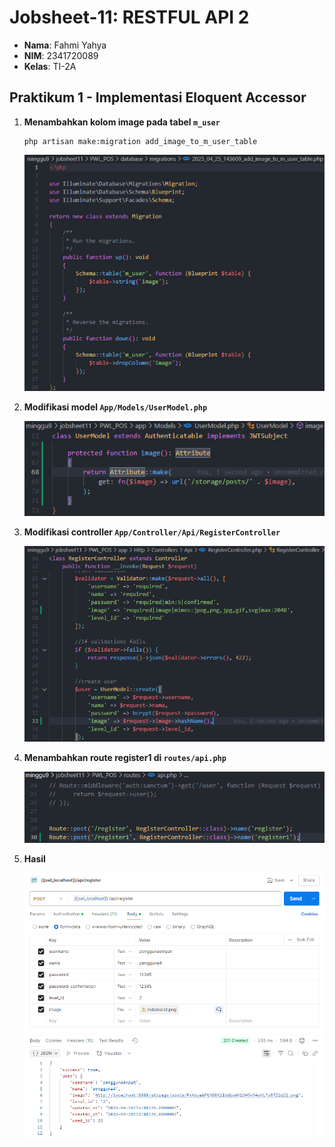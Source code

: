 # Jobsheet-11: RESTFUL API 2
- **Nama**: Fahmi Yahya
- **NIM**: 2341720089
- **Kelas**: TI-2A

## Praktikum 1 -  Implementasi Eloquent Accessor
1. **Menambahkan kolom image pada tabel `m_user`**
    ```
    php artisan make:migration add_image_to_m_user_table
    ```

    ![alt text](ss/1.1.png)

2. **Modifikasi model `App/Models/UserModel.php`**

    ![alt text](ss/1.2.png)

3. **Modifikasi controller `App/Controller/Api/RegisterController`**

    ![alt text](ss/1.3.png)

4. **Menambahkan route register1 di `routes/api.php`**

    ![alt text](ss/1.4.png)

5. **Hasil**

    ![alt text](ss/1.5.png)